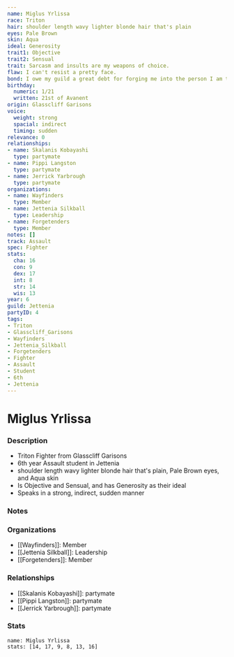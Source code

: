 ```yaml
---
name: Miglus Yrlissa
race: Triton
hair: shoulder length wavy lighter blonde hair that's plain
eyes: Pale Brown
skin: Aqua
ideal: Generosity
trait1: Objective
trait2: Sensual
trait: Sarcasm and insults are my weapons of choice.
flaw: I can't resist a pretty face.
bond: I owe my guild a great debt for forging me into the person I am today.
birthday:
  numeric: 1/21
  written: 21st of Avanent
origin: Glasscliff Garisons
voice:
  weight: strong
  spacial: indirect
  timing: sudden
relevance: 0
relationships:
- name: Skalanis Kobayashi
  type: partymate
- name: Pippi Langston
  type: partymate
- name: Jerrick Yarbrough
  type: partymate
organizations:
- name: Wayfinders
  type: Member
- name: Jettenia Silkball
  type: Leadership
- name: Forgetenders
  type: Member
notes: []
track: Assault
spec: Fighter
stats:
  cha: 16
  con: 9
  dex: 17
  int: 8
  str: 14
  wis: 13
year: 6
guild: Jettenia
partyID: 4
tags:
- Triton
- Glasscliff_Garisons
- Wayfinders
- Jettenia_Silkball
- Forgetenders
- Fighter
- Assault
- Student
- 6th
- Jettenia
---
```

# Miglus Yrlissa
### Description
- Triton Fighter from Glasscliff Garisons
- 6th year Assault student in Jettenia
- shoulder length wavy lighter blonde hair that's plain, Pale Brown eyes, and Aqua skin
- Is Objective and Sensual, and has Generosity as their ideal
- Speaks in a strong, indirect, sudden manner

### Notes

### Organizations
- [[Wayfinders]]: Member
- [[Jettenia Silkball]]: Leadership
- [[Forgetenders]]: Member

### Relationships
- [[Skalanis Kobayashi]]: partymate
- [[Pippi Langston]]: partymate
- [[Jerrick Yarbrough]]: partymate

### Stats
```statblock
name: Miglus Yrlissa
stats: [14, 17, 9, 8, 13, 16]
```
